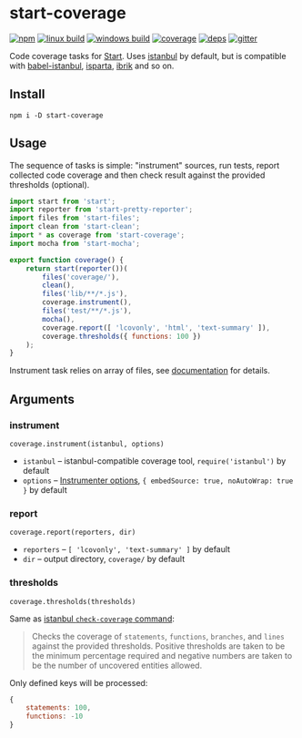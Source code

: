 # start-coverage

[![npm](https://img.shields.io/npm/v/start-coverage.svg?style=flat-square)](https://www.npmjs.com/package/start-coverage)
[![linux build](https://img.shields.io/travis/start-runner/coverage.svg?label=linux&style=flat-square)](https://travis-ci.org/start-runner/coverage)
[![windows build](https://img.shields.io/appveyor/ci/start-runner/coverage.svg?label=windows&style=flat-square)](https://ci.appveyor.com/project/start-runner/coverage)
[![coverage](https://img.shields.io/codecov/c/github/start-runner/coverage.svg?style=flat-square)](https://codecov.io/github/start-runner/coverage)
[![deps](https://img.shields.io/gemnasium/start-runner/coverage.svg?style=flat-square)](https://gemnasium.com/start-runner/coverage)
[![gitter](https://img.shields.io/badge/gitter-join_chat_%E2%86%92-00d06f.svg?style=flat-square)](https://gitter.im/start-runner/start)

Code coverage tasks for [Start](https://github.com/start-runner/start). Uses [istanbul](https://github.com/gotwarlost/istanbul) by default, but is compatible with [babel-istanbul](https://github.com/ambitioninc/babel-istanbul), [isparta](https://github.com/douglasduteil/isparta), [ibrik](https://github.com/Constellation/ibrik) and so on.

## Install

```
npm i -D start-coverage
```

## Usage

The sequence of tasks is simple: "instrument" sources, run tests, report collected code coverage and then check result against the provided thresholds (optional).

```js
import start from 'start';
import reporter from 'start-pretty-reporter';
import files from 'start-files';
import clean from 'start-clean';
import * as coverage from 'start-coverage';
import mocha from 'start-mocha';

export function coverage() {
    return start(reporter())(
        files('coverage/'),
        clean(),
        files('lib/**/*.js'),
        coverage.instrument(),
        files('test/**/*.js'),
        mocha(),
        coverage.report([ 'lcovonly', 'html', 'text-summary' ]),
        coverage.thresholds({ functions: 100 })
    );
}
```

Instrument task relies on array of files, see [documentation](https://github.com/start-runner/start#readme) for details.

## Arguments

### instrument

`coverage.instrument(istanbul, options)`

* `istanbul` – istanbul-compatible coverage tool, `require('istanbul')` by default
* `options` – [Instrumenter options](https://gotwarlost.github.io/istanbul/public/apidocs/classes/Instrumenter.html#method_Instrumenter), `{ embedSource: true, noAutoWrap: true }` by default

### report

`coverage.report(reporters, dir)`

* `reporters` – `[ 'lcovonly', 'text-summary' ]` by default
* `dir` – output directory, `coverage/` by default

### thresholds

`coverage.thresholds(thresholds)`

Same as [istanbul `check-coverage` command](https://github.com/gotwarlost/istanbul#the-check-coverage-command):

> Checks the coverage of `statements`, `functions`, `branches`, and `lines` against the provided thresholds. Positive thresholds are taken to be the minimum percentage required and negative numbers are taken to be the number of uncovered entities allowed.

Only defined keys will be processed:

```js
{
    statements: 100,
    functions: -10
}
```
